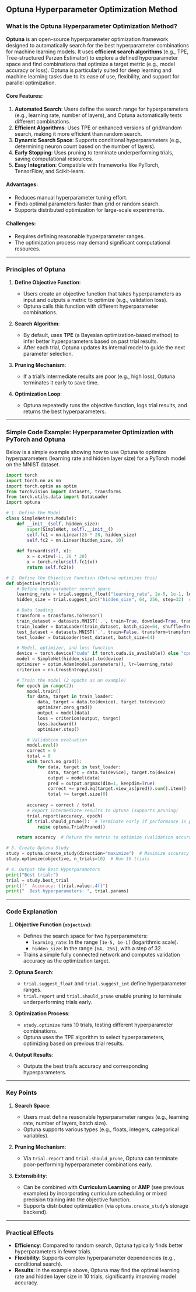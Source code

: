 ## Optuna Hyperparameter Optimization Method
### What is the Optuna Hyperparameter Optimization Method?
**Optuna** is an open-source hyperparameter optimization framework designed to automatically search for the best hyperparameter combinations for machine learning models. It uses **efficient search algorithms** (e.g., TPE, Tree-structured Parzen Estimator) to explore a defined hyperparameter space and find combinations that optimize a target metric (e.g., model accuracy or loss). Optuna is particularly suited for deep learning and machine learning tasks due to its ease of use, flexibility, and support for parallel optimization.

#### Core Features:
1. **Automated Search**: Users define the search range for hyperparameters (e.g., learning rate, number of layers), and Optuna automatically tests different combinations.
2. **Efficient Algorithms**: Uses TPE or enhanced versions of grid/random search, making it more efficient than random search.
3. **Dynamic Search Space**: Supports conditional hyperparameters (e.g., determining neuron count based on the number of layers).
4. **Early Stopping**: Uses pruning to terminate underperforming trials, saving computational resources.
5. **Easy Integration**: Compatible with frameworks like PyTorch, TensorFlow, and Scikit-learn.

#### Advantages:
- Reduces manual hyperparameter tuning effort.
- Finds optimal parameters faster than grid or random search.
- Supports distributed optimization for large-scale experiments.

#### Challenges:
- Requires defining reasonable hyperparameter ranges.
- The optimization process may demand significant computational resources.

---

### Principles of Optuna
1. **Define Objective Function**:
   - Users create an objective function that takes hyperparameters as input and outputs a metric to optimize (e.g., validation loss).
   - Optuna calls this function with different hyperparameter combinations.

2. **Search Algorithm**:
   - By default, uses **TPE** (a Bayesian optimization-based method) to infer better hyperparameters based on past trial results.
   - After each trial, Optuna updates its internal model to guide the next parameter selection.

3. **Pruning Mechanism**:
   - If a trial’s intermediate results are poor (e.g., high loss), Optuna terminates it early to save time.

4. **Optimization Loop**:
   - Optuna repeatedly runs the objective function, logs trial results, and returns the best hyperparameters.

---

### Simple Code Example: Hyperparameter Optimization with PyTorch and Optuna
Below is a simple example showing how to use Optuna to optimize hyperparameters (learning rate and hidden layer size) for a PyTorch model on the MNIST dataset.

```python
import torch
import torch.nn as nn
import torch.optim as optim
from torchvision import datasets, transforms
from torch.utils.data import DataLoader
import optuna

# 1. Define the Model
class SimpleNet(nn.Module):
    def __init__(self, hidden_size):
        super(SimpleNet, self).__init__()
        self.fc1 = nn.Linear(28 * 28, hidden_size)
        self.fc2 = nn.Linear(hidden_size, 10)
    
    def forward(self, x):
        x = x.view(-1, 28 * 28)
        x = torch.relu(self.fc1(x))
        return self.fc2(x)

# 2. Define the Objective Function (Optuna optimizes this)
def objective(trial):
    # Define hyperparameter search space
    learning_rate = trial.suggest_float("learning_rate", 1e-5, 1e-1, log=True)  # Learning rate: 1e-5 to 1e-1
    hidden_size = trial.suggest_int("hidden_size", 64, 256, step=32)  # Hidden layer neurons: 64 to 256

    # Data loading
    transform = transforms.ToTensor()
    train_dataset = datasets.MNIST('.', train=True, download=True, transform=transform)
    train_loader = DataLoader(train_dataset, batch_size=64, shuffle=True)
    test_dataset = datasets.MNIST('.', train=False, transform=transform)
    test_loader = DataLoader(test_dataset, batch_size=64)

    # Model, optimizer, and loss function
    device = torch.device("cuda" if torch.cuda.is_available() else "cpu")
    model = SimpleNet(hidden_size).to(device)
    optimizer = optim.Adam(model.parameters(), lr=learning_rate)
    criterion = nn.CrossEntropyLoss()

    # Train the model (2 epochs as an example)
    for epoch in range(2):
        model.train()
        for data, target in train_loader:
            data, target = data.to(device), target.to(device)
            optimizer.zero_grad()
            output = model(data)
            loss = criterion(output, target)
            loss.backward()
            optimizer.step()

        # Validation evaluation
        model.eval()
        correct = 0
        total = 0
        with torch.no_grad():
            for data, target in test_loader:
                data, target = data.to(device), target.to(device)
                output = model(data)
                pred = output.argmax(dim=1, keepdim=True)
                correct += pred.eq(target.view_as(pred)).sum().item()
                total += target.size(0)
        
        accuracy = correct / total
        # Report intermediate results to Optuna (supports pruning)
        trial.report(accuracy, epoch)
        if trial.should_prune():  # Terminate early if performance is poor
            raise optuna.TrialPruned()

    return accuracy  # Return the metric to optimize (validation accuracy)

# 3. Create Optuna Study
study = optuna.create_study(direction="maximize")  # Maximize accuracy
study.optimize(objective, n_trials=10)  # Run 10 trials

# 4. Output the Best Hyperparameters
print("Best trial:")
trial = study.best_trial
print(f"  Accuracy: {trial.value:.4f}")
print("  Best hyperparameters: ", trial.params)
```

---

### Code Explanation
1. **Objective Function (`objective`)**:
   - Defines the search space for two hyperparameters:
     - `learning_rate`: In the range `[1e-5, 1e-1]` (logarithmic scale).
     - `hidden_size`: In the range `[64, 256]`, with a step of 32.
   - Trains a simple fully connected network and computes validation accuracy as the optimization target.

2. **Optuna Search**:
   - `trial.suggest_float` and `trial.suggest_int` define hyperparameter ranges.
   - `trial.report` and `trial.should_prune` enable pruning to terminate underperforming trials early.

3. **Optimization Process**:
   - `study.optimize` runs 10 trials, testing different hyperparameter combinations.
   - Optuna uses the TPE algorithm to select hyperparameters, optimizing based on previous trial results.

4. **Output Results**:
   - Outputs the best trial’s accuracy and corresponding hyperparameters.

---

### Key Points
1. **Search Space**:
   - Users must define reasonable hyperparameter ranges (e.g., learning rate, number of layers, batch size).
   - Optuna supports various types (e.g., floats, integers, categorical variables).

2. **Pruning Mechanism**:
   - Via `trial.report` and `trial.should_prune`, Optuna can terminate poor-performing hyperparameter combinations early.

3. **Extensibility**:
   - Can be combined with **Curriculum Learning** or **AMP** (see previous examples) by incorporating curriculum scheduling or mixed precision training into the objective function.
   - Supports distributed optimization (via `optuna.create_study`’s storage backend).

---

### Practical Effects
- **Efficiency**: Compared to random search, Optuna typically finds better hyperparameters in fewer trials.
- **Flexibility**: Supports complex hyperparameter dependencies (e.g., conditional search).
- **Results**: In the example above, Optuna may find the optimal learning rate and hidden layer size in 10 trials, significantly improving model accuracy.
